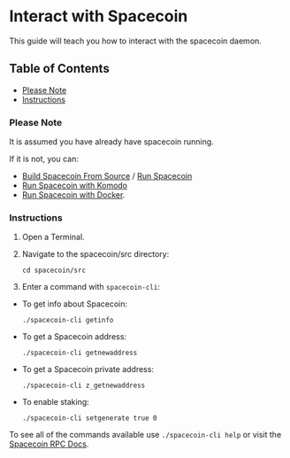 # Interact with Spacecoin

This guide will teach you how to interact with the spacecoin daemon.

## Table of Contents

  - [Please Note](#Please-Note)
  - [Instructions](#Instructions)

### Please Note

It is assumed you have already have spacecoin running.

If it is not, you can:
  - [Build Spacecoin From Source](Build-Spacecoin-From-Source.md) / [Run Spacecoin](Run-Spacecoin.md)
  - [Run Spacecoin with Komodo](Run-Spacecoin-With-Komodo.md)
  - [Run Spacecoin with Docker](Run-Spacecoin-With-Docker.md).

### Instructions

1. Open a Terminal.

2. Navigate to the spacecoin/src directory:

    `cd spacecoin/src`

3. Enter a command with `spacecoin-cli`:

- To get info about Spacecoin:

    `./spacecoin-cli getinfo`

- To get a Spacecoin address:

    `./spacecoin-cli getnewaddress`

- To get a Spacecoin private address:

    `./spacecoin-cli z_getnewaddress`

- To enable staking:

    `./spacecoin-cli setgenerate true 0`

To see all of the commands available use `./spacecoin-cli help` or visit the [Spacecoin RPC Docs](https://docs.spacecoin.network).
